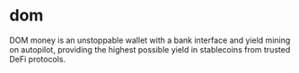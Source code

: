 # dom
DOM money is an unstoppable wallet with a bank interface and yield mining on autopilot, providing the highest possible yield in stablecoins from trusted DeFi protocols.
